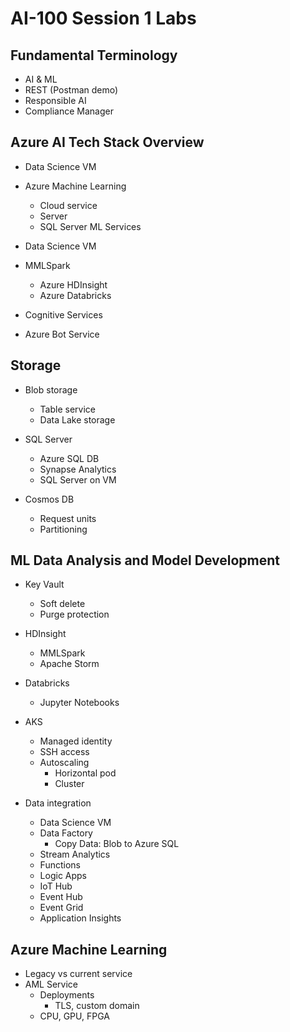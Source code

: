 # AI-100 Session 1 Labs

## Fundamental Terminology

* AI & ML
* REST (Postman demo)
* Responsible AI
* Compliance Manager

## Azure AI Tech Stack Overview

* Data Science VM


































* Azure Machine Learning
    * Cloud service
    * Server
    * SQL Server ML Services
* Data Science VM
* MMLSpark
    * Azure HDInsight
    * Azure Databricks
* Cognitive Services
* Azure Bot Service

## Storage

* Blob storage
    * Table service
    * Data Lake storage

* SQL Server
    * Azure SQL DB
    * Synapse Analytics
    * SQL Server on VM

* Cosmos DB
    * Request units
    * Partitioning

## ML Data Analysis and Model Development

* Key Vault
    * Soft delete
    * Purge protection

* HDInsight
    * MMLSpark
    * Apache Storm

* Databricks
    * Jupyter Notebooks

* AKS
    * Managed identity
    * SSH access
    * Autoscaling
        * Horizontal pod
        * Cluster

* Data integration
    * Data Science VM
    * Data Factory
        * Copy Data: Blob to Azure SQL
    * Stream Analytics
    * Functions
    * Logic Apps
    * IoT Hub
    * Event Hub
    * Event Grid
    * Application Insights

## Azure Machine Learning

* Legacy vs current service
* AML Service
    * Deployments
        * TLS, custom domain
    * CPU, GPU, FPGA
